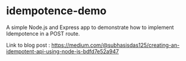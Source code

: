 # idempotence-demo

A simple Node.js and Express app to demonstrate how to implement Idempotence in a POST route.

Link to blog post : https://medium.com/@subhasisdas125/creating-an-idempotent-api-using-node-js-bdfd7e52a947
